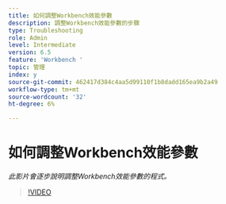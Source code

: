 ```yaml
---
title: 如何調整Workbench效能參數
description: 調整Workbench效能參數的步驟
type: Troubleshooting
role: Admin
level: Intermediate
version: 6.5
feature: 'Workbench '
topic: 管理
index: y
source-git-commit: 462417d384c4aa5d99110f1b8dadd165ea9b2a49
workflow-type: tm+mt
source-wordcount: '32'
ht-degree: 6%

---
```



# 如何調整Workbench效能參數

*此影片會逐步說明調整Workbench效能參數的程式。*

>[!VIDEO](https://video.tv.adobe.com/v/335511?quality=9&learn=on)

